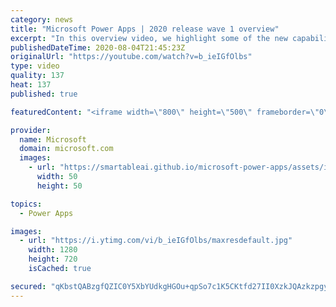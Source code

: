 ```yaml
---
category: news
title: "Microsoft Power Apps | 2020 release wave 1 overview"
excerpt: "In this overview video, we highlight some of the new capabilities included in the latest update to Microsoft Power Apps.      Here are the capabilities covered:     UI enhancements       • Save is always visible       • Chart formatting  Grid user experience enhancements       • Conditional search  "
publishedDateTime: 2020-08-04T21:45:23Z
originalUrl: "https://youtube.com/watch?v=b_ieIGfOlbs"
type: video
quality: 137
heat: 137
published: true

featuredContent: "<iframe width=\"800\" height=\"500\" frameborder=\"0\" src=\"https://www.youtube.com/embed/b_ieIGfOlbs\" allow=\"accelerometer; autoplay; encrypted-media; gyroscope; picture-in-picture\" allowfullscreen></iframe>"

provider:
  name: Microsoft
  domain: microsoft.com
  images:
    - url: "https://smartableai.github.io/microsoft-power-apps/assets/images/organizations/microsoft.com-50x50.jpg"
      width: 50
      height: 50

topics:
  - Power Apps

images:
  - url: "https://i.ytimg.com/vi/b_ieIGfOlbs/maxresdefault.jpg"
    width: 1280
    height: 720
    isCached: true

secured: "qKbstQABzgfQZIC0Y5XbYUdkgHGOu+qpSo7c1K5CKtfd27II0XzkJQAzkzpgyoqW1dosN6ibih53sdPYDWvdJJDmuU6gktL2Yn7dz0P3ppRFN4R6NPJEOHmiVxSnRu7fmDBFh+pTZiUdO/Z5GmsU2HFuW/LUHCCNvbp4UWGxaaBgQ1nU5tHng/eWFma1ZpCVD2nhClTpJPRDDmY8plGhecekhT2+nZFHLGLY4K4p40DjzgwJIb3P8UFnwAr647qR7H2te3iP2cndxPRO+YXNl/jBeJas98KKTqihO/r4hlr7lIeNtaZatI0tDgXGqyQr88AkS5zXfBECilsKIoAVb3itFLY/RW0EVLdZvRhzaUt0SDCwN5FJIvdinrNGqGl2aIdokjexjdbXOL73asTKLZXPSC8DMbRHAVB9ieVZVFQM0SAexNWUdpmn71TcZZe5;9aFuWNPY2BjmAovbpcmmOA=="
---
```


